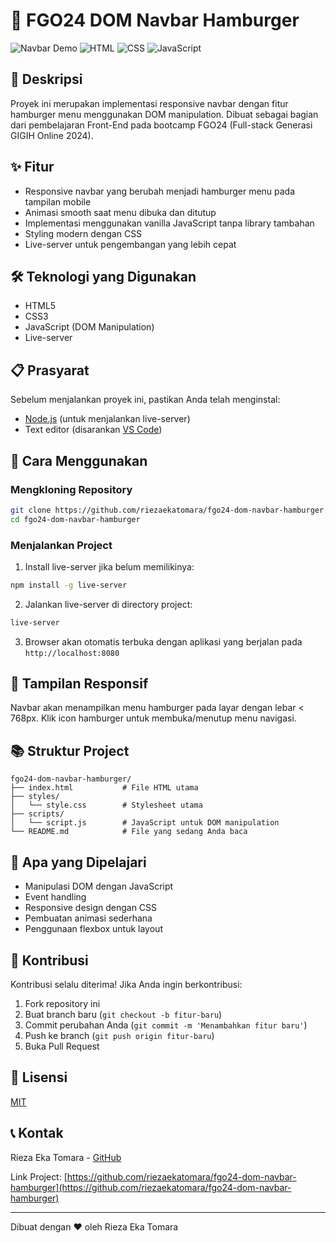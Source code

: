 # 🍔 FGO24 DOM Navbar Hamburger

![Navbar Demo](https://img.shields.io/badge/Demo-Live%20Preview-brightgreen)
![HTML](https://img.shields.io/badge/HTML-5-orange)
![CSS](https://img.shields.io/badge/CSS-3-blue)
![JavaScript](https://img.shields.io/badge/JavaScript-ES6-yellow)

## 📝 Deskripsi

Proyek ini merupakan implementasi responsive navbar dengan fitur hamburger menu menggunakan DOM manipulation. Dibuat sebagai bagian dari pembelajaran Front-End pada bootcamp FGO24 (Full-stack Generasi GIGIH Online 2024).

## ✨ Fitur

- Responsive navbar yang berubah menjadi hamburger menu pada tampilan mobile
- Animasi smooth saat menu dibuka dan ditutup
- Implementasi menggunakan vanilla JavaScript tanpa library tambahan
- Styling modern dengan CSS
- Live-server untuk pengembangan yang lebih cepat

## 🛠️ Teknologi yang Digunakan

- HTML5
- CSS3
- JavaScript (DOM Manipulation)
- Live-server

## 📋 Prasyarat

Sebelum menjalankan proyek ini, pastikan Anda telah menginstal:

- [Node.js](https://nodejs.org/) (untuk menjalankan live-server)
- Text editor (disarankan [VS Code](https://code.visualstudio.com/))

## 🚀 Cara Menggunakan

### Mengkloning Repository

```bash
git clone https://github.com/riezaekatomara/fgo24-dom-navbar-hamburger.git
cd fgo24-dom-navbar-hamburger
```

### Menjalankan Project

1. Install live-server jika belum memilikinya:

```bash
npm install -g live-server
```

2. Jalankan live-server di directory project:

```bash
live-server
```

3. Browser akan otomatis terbuka dengan aplikasi yang berjalan pada `http://localhost:8080`

## 📱 Tampilan Responsif

Navbar akan menampilkan menu hamburger pada layar dengan lebar < 768px. Klik icon hamburger untuk membuka/menutup menu navigasi.

## 📚 Struktur Project

```
fgo24-dom-navbar-hamburger/
├── index.html           # File HTML utama
├── styles/
│   └── style.css        # Stylesheet utama
├── scripts/
│   └── script.js        # JavaScript untuk DOM manipulation
└── README.md            # File yang sedang Anda baca
```

## 🧠 Apa yang Dipelajari

- Manipulasi DOM dengan JavaScript
- Event handling
- Responsive design dengan CSS
- Pembuatan animasi sederhana
- Penggunaan flexbox untuk layout

## 🔄 Kontribusi

Kontribusi selalu diterima! Jika Anda ingin berkontribusi:

1. Fork repository ini
2. Buat branch baru (`git checkout -b fitur-baru`)
3. Commit perubahan Anda (`git commit -m 'Menambahkan fitur baru'`)
4. Push ke branch (`git push origin fitur-baru`)
5. Buka Pull Request

## 📜 Lisensi

[MIT](https://choosealicense.com/licenses/mit/)

## 📞 Kontak

Rieza Eka Tomara - [GitHub](https://github.com/riezaekatomara)

Link Project: [https://github.com/riezaekatomara/fgo24-dom-navbar-hamburger](https://github.com/riezaekatomara/fgo24-dom-navbar-hamburger)

---

Dibuat dengan ❤️ oleh Rieza Eka Tomara
